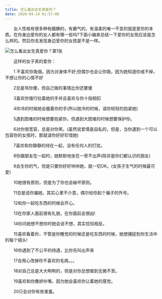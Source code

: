 ```yaml
---
title: 怎么看出女生真爱你？
date: 2020-04-14 01:57:00
---
```




　　女人性格有很多种有腼腆的，有霸气的，有温柔的唯一不变的就是爱你的本质。在你身边爱你的女人都有哪一些吗?下面小编来总结一下爱你的女孩应该是怎么样的。然后你去发现身边爱你的女孩是不是一样。

![怎么看出女生真爱你？第1张](/img/7c93469595e9080d776b2af7be39af7a.jpg)

　　这样的女子真的爱你：­

　　1 不喜欢你吸烟，因为对身体不好;但偶尔也会让你吸，因为她知道你戒不掉，不想让你的心情不好­

　　2总是骂你傻，但自己做的事情比你还要傻­

　　3喜欢你强行拉着她的手并且喜欢与你十指相扣­

　　4你冷的时候她会握着你的手(所以她冷的时候，请你轻轻的抱紧她)­

　　5遇到困难的时候想要抱紧你，但遇到大困难的时候想要保护你。­

　　6对你很宽容，总是对你笑。(虽然说爱情是自私的，但是，当你遇到一个可以包容你的女孩时，那就请你好好珍惜她)­

　　7喜欢和你静静的待在一起，没有任何人的打扰。­

　　8你跟朋友在一起时，她默默地坐在一旁不出声(除非是你们都认识的朋友)­

　　9会生你的气，但是只要你好好哄哄她，就一切OK。(女孩子生气的时候最可爱)­

　　10她很有原则，但是为了你也会破坏原则。­

　　11总是说你骗她，其实心里不介意，偶尔给你起个骗子的外号。­

　　12和你一起吃东西的时候会开心。­

　　13在你家人面前很有礼貌，在你面前会很凶! ­

　　14你问她想不想你时她会说不想，其实恰恰相反。­

　　15喜欢看着你，不管是你睡觉的时候还是吃东西的时候，她想捕捉到你生活中的每个镜头!­

　　16你遇到了不公平的待遇，比你先叫出声来­

　　17会用心改掉你不喜欢的毛病。。。­

　　18对自己总是大大咧咧的，但是对你总想做到无微不至。­

　　19喜欢和你撒娇吵嘴，因为她会喜欢你让着她的感觉。­

　　20只会对你有些害羞。
